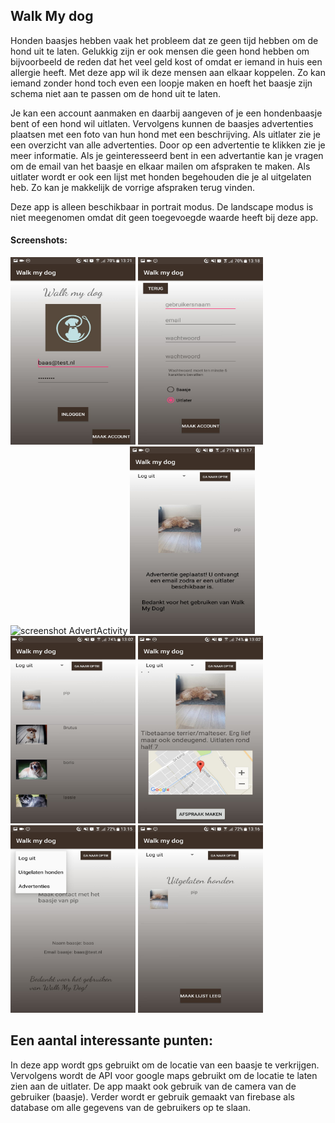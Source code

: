 ## Walk My dog
Honden baasjes hebben vaak het probleem dat ze geen tijd hebben om de hond uit te laten. Gelukkig zijn er ook mensen die geen hond hebben om bijvoorbeeld de reden dat het veel geld kost of omdat er iemand in huis een allergie heeft. Met deze app wil ik deze mensen aan elkaar koppelen. Zo kan iemand zonder hond toch even een loopje maken en hoeft het baasje zijn schema niet aan te passen om de hond uit te laten.

Je kan een account aanmaken en daarbij aangeven of je een hondenbaasje bent of een hond wil uitlaten. Vervolgens kunnen de baasjes advertenties plaatsen met een foto van hun hond met een beschrijving. Als uitlater zie je een overzicht van alle advertenties. Door op een advertentie te klikken zie je meer informatie. Als je geinteresseerd bent in een advertantie kan je vragen om de email van het baasje en elkaar mailen om afspraken te maken. Als uitlater wordt er ook een lijst met honden begehouden die je al uitgelaten heb. Zo kan je makkelijk de vorrige afspraken terug vinden.

Deze app is alleen beschikbaar in portrait modus. De landscape modus is niet meegenomen omdat dit geen toegevoegde waarde heeft bij deze app.

#### Screenshots:
<img src="doc/screenshot_login.jpeg" alt="screenshot MainActivity" width="200" height="300"/> <img src="doc/screenshot_register.jpeg" alt="screenshot RegisterActivity" width="200" height="300"/> <img src="doc/screenshot_advert" alt="screenshot AdvertActivity" width="200" height="300"/> <img src="doc/screenshot_confirm.jpeg" alt="screenshot ConfirmActivity" width="200" height="300"/> <img src="doc/screenshot_choose.jpeg" alt="screenshot ChooseActivity" width="200" height="300"/> <img src="doc/screenshot_dog.jpeg" alt="screenshot DogActivity" width="200" height="300"/> <img src="doc/screenshot_contact_spinner.jpeg" alt="screenshot ContactActivity" width="200" height="300"/> <img src="doc/screenshot_overview.jpeg" alt="screenshot OverviewActivity" width="200" height="300"/>

## Een aantal interessante punten:
In deze app wordt gps gebruikt om de locatie van een baasje te verkrijgen.
Vervolgens wordt de API voor google maps gebruikt om de locatie te laten zien aan de uitlater.
De app maakt ook gebruik van de camera van de gebruiker (baasje).
Verder wordt er gebruik gemaakt van firebase als database om alle gegevens van de gebruikers op te slaan.
